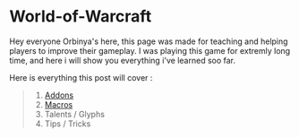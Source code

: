 # World-of-Warcraft
Hey everyone Orbinya's here, this page was made for teaching and helping players to improve their gameplay. I was playing this game for extremly long time, and here i will show you everything i've learned soo far.

Here is everything this post will cover :
>  1. [Addons](https://github.com/Orbinya/World-of-Warcraft/tree/master/Addons)
>  1. [Macros](https://github.com/Orbinya/World-of-Warcraft/tree/master/Mage/Macros)
>  1. Talents / Glyphs
>  1. Tips / Tricks

